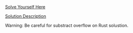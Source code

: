 [Solve Yourself Here](https://www.hackerrank.com/challenges/lego-blocks/problem?isFullScreen=true)

[Solution Description](https://medium.com/geekculture/understand-hackerrank-lego-blocks-bca16e1dc065)

Warning: Be careful for substract overflow on Rust solustion.

